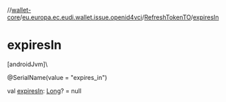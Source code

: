 //[wallet-core](../../../index.md)/[eu.europa.ec.eudi.wallet.issue.openid4vci](../index.md)/[RefreshTokenTO](index.md)/[expiresIn](expires-in.md)

# expiresIn

[androidJvm]\

@SerialName(value = &quot;expires_in&quot;)

val [expiresIn](expires-in.md): [Long](https://kotlinlang.org/api/latest/jvm/stdlib/kotlin/-long/index.html)? =
null
